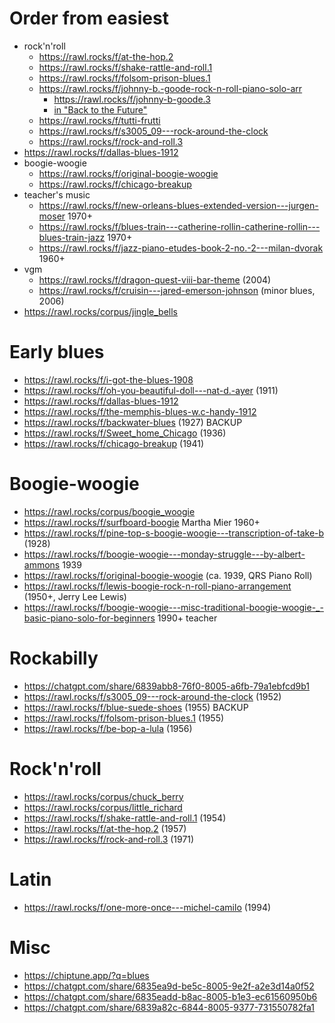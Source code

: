 # Order from easiest


- rock'n'roll
  - https://rawl.rocks/f/at-the-hop.2
  - https://rawl.rocks/f/shake-rattle-and-roll.1
  - https://rawl.rocks/f/folsom-prison-blues.1
  - https://rawl.rocks/f/johnny-b.-goode-rock-n-roll-piano-solo-arr
    - https://rawl.rocks/f/johnny-b-goode.3
    - [in "Back to the Future"](https://youtu.be/T_WSXXPQYeY?si=sKcoaTIwC1czAEdh&t=147)
  - https://rawl.rocks/f/tutti-frutti
  - https://rawl.rocks/f/s3005_09---rock-around-the-clock
  - https://rawl.rocks/f/rock-and-roll.3
- https://rawl.rocks/f/dallas-blues-1912
- boogie-woogie
  - https://rawl.rocks/f/original-boogie-woogie
  - https://rawl.rocks/f/chicago-breakup
- teacher's music
  - https://rawl.rocks/f/new-orleans-blues-extended-version---jurgen-moser 1970+
  - https://rawl.rocks/f/blues-train---catherine-rollin-catherine-rollin---blues-train-jazz 1970+
  - https://rawl.rocks/f/jazz-piano-etudes-book-2-no.-2---milan-dvorak 1960+
- vgm
  - https://rawl.rocks/f/dragon-quest-viii-bar-theme (2004)
  - https://rawl.rocks/f/cruisin---jared-emerson-johnson (minor blues, 2006)
- https://rawl.rocks/corpus/jingle_bells

# Early blues

- https://rawl.rocks/f/i-got-the-blues-1908
- https://rawl.rocks/f/oh-you-beautiful-doll---nat-d.-ayer (1911)
- https://rawl.rocks/f/dallas-blues-1912
- https://rawl.rocks/f/the-memphis-blues-w.c-handy-1912
- https://rawl.rocks/f/backwater-blues (1927) BACKUP
- https://rawl.rocks/f/Sweet_home_Chicago (1936)
- https://rawl.rocks/f/chicago-breakup (1941)

# Boogie-woogie

- https://rawl.rocks/corpus/boogie_woogie
- https://rawl.rocks/f/surfboard-boogie Martha Mier 1960+
- https://rawl.rocks/f/pine-top-s-boogie-woogie---transcription-of-take-b (1928)
- https://rawl.rocks/f/boogie-woogie---monday-struggle---by-albert-ammons 1939
- https://rawl.rocks/f/original-boogie-woogie (ca. 1939, QRS Piano Roll)
- https://rawl.rocks/f/lewis-boogie-rock-n-roll-piano-arrangement (1950+, Jerry Lee Lewis)
- https://rawl.rocks/f/boogie-woogie---misc-traditional-boogie-woogie-_-basic-piano-solo-for-beginners 1990+ teacher

# Rockabilly

- https://chatgpt.com/share/6839abb8-76f0-8005-a6fb-79a1ebfcd9b1
- https://rawl.rocks/f/s3005_09---rock-around-the-clock (1952)
- https://rawl.rocks/f/blue-suede-shoes (1955) BACKUP
- https://rawl.rocks/f/folsom-prison-blues.1 (1955)
- https://rawl.rocks/f/be-bop-a-lula (1956)

# Rock'n'roll

- https://rawl.rocks/corpus/chuck_berry
- https://rawl.rocks/corpus/little_richard
- https://rawl.rocks/f/shake-rattle-and-roll.1 (1954)
- https://rawl.rocks/f/at-the-hop.2 (1957)
- https://rawl.rocks/f/rock-and-roll.3 (1971)

# Latin

- https://rawl.rocks/f/one-more-once---michel-camilo (1994)

# Misc

- https://chiptune.app/?q=blues
- https://chatgpt.com/share/6835ea9d-be5c-8005-9e2f-a2e3d14a0f52
- https://chatgpt.com/share/6835eadd-b8ac-8005-b1e3-ec61560950b6
- https://chatgpt.com/share/6839a82c-6844-8005-9377-731550782fa1



